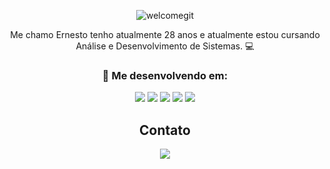 <div align="center">
  
![welcomegit](https://github.com/nestto/nestto/assets/125527244/7a0face9-d28e-4c39-9c21-3cc9acff6d70) 

Me chamo Ernesto tenho atualmente 28 anos e atualmente estou cursando Análise e Desenvolvimento de Sistemas. 💻

### 🌱 Me desenvolvendo em:

![](https://img.shields.io/badge/HTML-e44d26?style=for-the-badge&logo=html5&logoColor=ffffff)
![](https://img.shields.io/badge/css-039be5?style=for-the-badge&logo=css3&logoColor=ffffff)
![](https://img.shields.io/badge/JavaScript-F7DF1E?style=for-the-badge&logo=javascript&logoColor=black)
![](https://img.shields.io/badge/Python-3776AB?style=for-the-badge&logo=python&logoColor=white)
![](https://img.shields.io/badge/excel-33c481?style=for-the-badge&logo=microsoft-excel&logoColor=ffffff)

## Contato
<a href="https://www.linkedin.com/in/martinsanajulia" target="_blank"><img src="https://img.shields.io/badge/-LinkedIn-%230077B5?style=for-the-badge&logo=linkedin&logoColor=white" target="_blank"></a>

</div>

<!--
**nestto/nestto** is a ✨ _special_ ✨ repository because its `README.md` (this file) appears on your GitHub profile.

Here are some ideas to get you started:

- 🔭 I’m currently working on ...
- 🌱 I’m currently learning ...
- 👯 I’m looking to collaborate on ...
- 🤔 I’m looking for help with ...
- 💬 Ask me about ...
- 📫 How to reach me: ...
- 😄 Pronouns: ...
- ⚡ Fun fact: ...
-->
